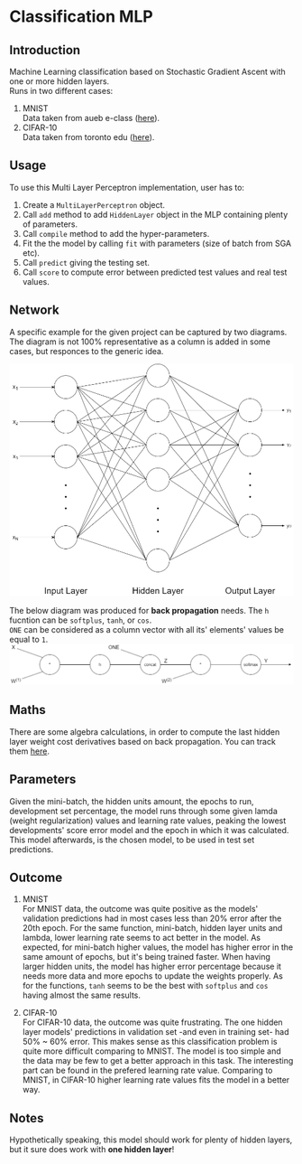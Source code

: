 # Classification MLP

## Introduction
Machine Learning classification based on Stochastic Gradient Ascent with one or more hidden layers.  
Runs in two different cases:
1. MNIST  
Data taken from aueb e-class ([here](https://eclass.aueb.gr/modules/document/index.php?course=INF267&openDir=/5342e7c43dh6)).
2. CIFAR-10  
Data taken from toronto edu ([here](https://www.cs.toronto.edu/~kriz/cifar.html)).

## Usage
To use this Multi Layer Perceptron implementation, user has to:
1. Create a `MultiLayerPerceptron` object. 
2. Call `add` method to add `HiddenLayer` object in the MLP containing plenty of parameters.
3. Call  `compile` method to add the hyper-parameters.
4. Fit the the model by calling `fit` with parameters (size of batch from SGA etc).
5. Call `predict` giving the testing set.
6. Call `score` to compute error between predicted test values and real test values. 

## Network
A specific example for the given project can be captured by two diagrams. The diagram is not 100% representative as a column is added in some cases, but responces to the generic idea.  

![network](report/network_one.png)  
  
The below diagram was produced for **back propagation** needs. The `h` fucntion can be `softplus`, `tanh`, or `cos`.  
`ONE` can be considered as a column vector with all its' elements' values be equal to `1`.   
![network back propagation](report/network_back.png)

## Maths
There are some algebra calculations, in order to compute the last hidden layer weight cost derivatives based on back propagation. You can track them [here](report/math_back_propagation.md). 

## Parameters
Given the mini-batch, the hidden units amount, the epochs to run, development set percentage, the model runs through some given lamda (weight regularization) values and learning rate values, peaking the lowest developments' score error model and the epoch in which it was calculated. This model afterwards, is the chosen model, to be used in test set predictions.

## Outcome 
1. MNIST  
For MNIST data, the outcome was quite positive as the models' validation predictions had in most cases less than 20% error after the 20th epoch. For the same function, mini-batch, hidden layer units and lambda, lower learning rate seems to act better in the model. As expected, for mini-batch higher values, the model has higher error in the same amount of epochs, but it's being trained faster. When having larger hidden units, the model has higher error percentage because it needs more data and more epochs to update the weights properly. As for the functions, `tanh` seems to be the best with `softplus` and `cos` having almost the same results. 

2. CIFAR-10  
For CIFAR-10 data, the outcome was quite frustrating. The one hidden layer models' predictions in validation set -and even in training set- had 50% ~ 60% error. This makes sense as this classification problem is quite more difficult comparing to MNIST. The model is too simple and the data may be few to get a better approach in this task. The interesting part can be found in the prefered learning rate value. Comparing to MNIST, in CIFAR-10 higher learning rate values fits the model in a better way.


## Notes
Hypothetically speaking, this model should work for plenty of hidden layers, but it sure does work with **one hidden layer**!
